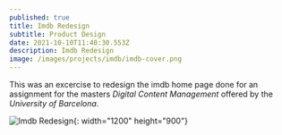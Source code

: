 ```yaml
---
published: true
title: Imdb Redesign
subtitle: Product Design
date: 2021-10-10T11:40:30.553Z
description: Imdb Redesign
image: /images/projects/imdb/imdb-cover.png
---
```

This was an excercise to redesign the imdb home page done for an assignment for the masters *Digital Content Management* offered by the *University of Barcelona*.

![Imdb Redesign](/images/projects/imdb/imdb-full.png){: width="1200" height="900"}